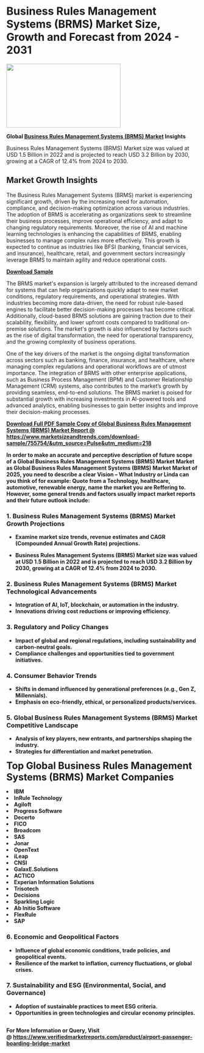 <H1>Business Rules Management Systems (BRMS) Market Size, Growth and Forecast from 2024 - 2031</H1><img class="aligncenter size-medium wp-image-584254" src="https://thirdeyenews.in/wp-content/uploads/2024/09/Global-Market-Research-300x168.jpeg" alt="" width="300" height="168" /><p><strong>Global&nbsp;<a href="https://www.marketsizeandtrends.com/download-sample/755754/&amp;utm_source=Pulse&amp;utm_medium=218">Business Rules Management Systems (BRMS) Market</a> Insights</strong></p><p>Business Rules Management Systems (BRMS) Market size was valued at USD 1.5 Billion in 2022 and is projected to reach USD 3.2 Billion by 2030, growing at a CAGR of 12.4% from 2024 to 2030.</p><p><h2>Market Growth Insights</h2> <p>The Business Rules Management Systems (BRMS) market is experiencing significant growth, driven by the increasing need for automation, compliance, and decision-making optimization across various industries. The adoption of BRMS is accelerating as organizations seek to streamline their business processes, improve operational efficiency, and adapt to changing regulatory requirements. Moreover, the rise of AI and machine learning technologies is enhancing the capabilities of BRMS, enabling businesses to manage complex rules more effectively. This growth is expected to continue as industries like BFSI (banking, financial services, and insurance), healthcare, retail, and government sectors increasingly leverage BRMS to maintain agility and reduce operational costs.</p> <p><strong><a href="#">Download Sample</a></strong></p> <p>The BRMS market's expansion is largely attributed to the increased demand for systems that can help organizations quickly adapt to new market conditions, regulatory requirements, and operational strategies. With industries becoming more data-driven, the need for robust rule-based engines to facilitate better decision-making processes has become critical. Additionally, cloud-based BRMS solutions are gaining traction due to their scalability, flexibility, and lower upfront costs compared to traditional on-premise solutions. The market's growth is also influenced by factors such as the rise of digital transformation, the need for operational transparency, and the growing complexity of business operations.</p> <p>One of the key drivers of the market is the ongoing digital transformation across sectors such as banking, finance, insurance, and healthcare, where managing complex regulations and operational workflows are of utmost importance. The integration of BRMS with other enterprise applications, such as Business Process Management (BPM) and Customer Relationship Management (CRM) systems, also contributes to the market’s growth by providing seamless, end-to-end solutions. The BRMS market is poised for substantial growth with increasing investments in AI-powered tools and advanced analytics, enabling businesses to gain better insights and improve their decision-making processes.</p> <p><strong><a href="#"></p><p><span class=""><strong>Download Full PDF Sample Copy of Global Business Rules Management Systems (BRMS) Market Report</strong> @ <a href="https://www.marketsizeandtrends.com/download-sample/755754/&amp;utm_source=Pulse&amp;utm_medium=218" target="_blank">https://www.marketsizeandtrends.com/download-sample/755754/&amp;utm_source=Pulse&amp;utm_medium=218</a></span></p><p>In order to make an accurate and perceptive description of future scope of a Global&nbsp;Business Rules Management Systems (BRMS) Market Market as Global&nbsp;Business Rules Management Systems (BRMS) Market Market of 2025, you need to describe a clear Vision &ndash; What Industry or Linda can you think of for example: Quote from a Technology, healthcare, automotive, renewable energy, name the market you are Reffering to. However, some general trends and factors usually impact market reports and their future outlook include:</p><h3>1.&nbsp;<strong>Business Rules Management Systems (BRMS) Market Growth Projections</strong></h3><ul><li>Examine market size trends, revenue estimates and CAGR (Compounded Annual Growth Rate) projections.</li><li><p>Business Rules Management Systems (BRMS) Market size was valued at USD 1.5 Billion in 2022 and is projected to reach USD 3.2 Billion by 2030, growing at a CAGR of 12.4% from 2024 to 2030.</p></li></ul><h3>2.&nbsp;<strong>Business Rules Management Systems (BRMS) Market Technological Advancements</strong></h3><ul><li>Integration of AI, IoT, blockchain, or automation in the industry.</li><li>Innovations driving cost reductions or improving efficiency.</li></ul><h3>3.&nbsp;<strong>Regulatory and Policy Changes</strong></h3><ul><li>Impact of global and regional regulations, including sustainability and carbon-neutral goals.</li><li>Compliance challenges and opportunities tied to government initiatives.</li></ul><h3>4.&nbsp;<strong>Consumer Behavior Trends</strong></h3><ul><li>Shifts in demand influenced by generational preferences (e.g., Gen Z, Millennials).</li><li>Emphasis on eco-friendly, ethical, or personalized products/services.</li></ul><h3>5.&nbsp;<strong>Global Business Rules Management Systems (BRMS) Market Competitive Landscape</strong></h3><ul><li>Analysis of key players, new entrants, and partnerships shaping the industry.</li><li>Strategies for differentiation and market penetration.</li></ul><p data-pm-slice="1 1 []"><span style="color: inherit; font-family: inherit; font-size: 25px;">Top Global Business Rules Management Systems (BRMS) Market Companies</span></p><div class="" data-test-id=""><p><li>IBM</li><li> InRule Technology</li><li> Agiloft</li><li> Progress Software</li><li> Decerto</li><li> FICO</li><li> Broadcom</li><li> SAS</li><li> Jonar</li><li> OpenText</li><li> iLeap</li><li> CNSI</li><li> GalaxE.Solutions</li><li> ACTICO</li><li> Experian Information Solutions</li><li> Trisotech</li><li> Decisions</li><li> Sparkling Logic</li><li> Ab Initio Software</li><li> FlexRule</li><li> SAP</li></p></div><h3>6.&nbsp;<strong>Economic and Geopolitical Factors</strong></h3><ul><li>Influence of global economic conditions, trade policies, and geopolitical events.</li><li>Resilience of the market to inflation, currency fluctuations, or global crises.</li></ul><h3>7.&nbsp;<strong>Sustainability and ESG (Environmental, Social, and Governance)</strong></h3><ul><li>Adoption of sustainable practices to meet ESG criteria.</li><li>Opportunities in green technologies and circular economy principles.</li></ul><h2><strong style="font-size: 14px;">For More Information or Query, Visit @&nbsp;</strong><a style="background-color: #ffffff; font-size: 14px;" href="https://www.marketsizeandtrends.com/report/business-rules-management-systems-brms-market/" target="_blank">https://www.verifiedmarketreports.com/product/airport-passenger-boarding-bridge-market</a></h2>
